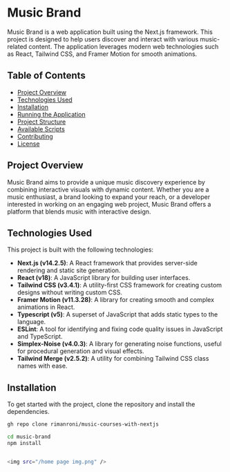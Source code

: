 # Music Brand

Music Brand is a web application built using the Next.js framework. This project is designed to help users discover and interact with various music-related content. The application leverages modern web technologies such as React, Tailwind CSS, and Framer Motion for smooth animations.

## Table of Contents

- [Project Overview](#project-overview)
- [Technologies Used](#technologies-used)
- [Installation](#installation)
- [Running the Application](#running-the-application)
- [Project Structure](#project-structure)
- [Available Scripts](#available-scripts)
- [Contributing](#contributing)
- [License](#license)

## Project Overview

Music Brand aims to provide a unique music discovery experience by combining interactive visuals with dynamic content. Whether you are a music enthusiast, a brand looking to expand your reach, or a developer interested in working on an engaging web project, Music Brand offers a platform that blends music with interactive design.

## Technologies Used

This project is built with the following technologies:

- **Next.js (v14.2.5)**: A React framework that provides server-side rendering and static site generation.
- **React (v18)**: A JavaScript library for building user interfaces.
- **Tailwind CSS (v3.4.1)**: A utility-first CSS framework for creating custom designs without writing custom CSS.
- **Framer Motion (v11.3.28)**: A library for creating smooth and complex animations in React.
- **Typescript (v5)**: A superset of JavaScript that adds static types to the language.
- **ESLint**: A tool for identifying and fixing code quality issues in JavaScript and TypeScript.
- **Simplex-Noise (v4.0.3)**: A library for generating noise functions, useful for procedural generation and visual effects.
- **Tailwind Merge (v2.5.2)**: A utility for combining Tailwind CSS class names with ease.

## Installation

To get started with the project, clone the repository and install the dependencies.

```bash
gh repo clone rimanroni/music-courses-with-nextjs

cd music-brand
npm install


<img src="/home page img.png" />
